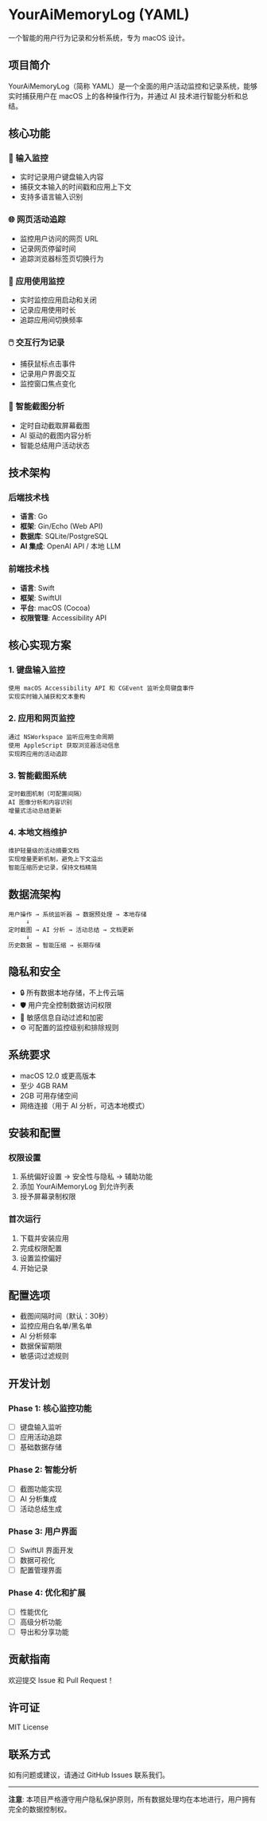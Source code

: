 # YourAiMemoryLog (YAML)

一个智能的用户行为记录和分析系统，专为 macOS 设计。

## 项目简介

YourAiMemoryLog（简称 YAML）是一个全面的用户活动监控和记录系统，能够实时捕获用户在 macOS 上的各种操作行为，并通过 AI 技术进行智能分析和总结。

## 核心功能

### 📝 输入监控
- 实时记录用户键盘输入内容
- 捕获文本输入的时间戳和应用上下文
- 支持多语言输入识别

### 🌐 网页活动追踪
- 监控用户访问的网页 URL
- 记录网页停留时间
- 追踪浏览器标签页切换行为

### 📱 应用使用监控
- 实时监控应用启动和关闭
- 记录应用使用时长
- 追踪应用间切换频率

### 🖱️ 交互行为记录
- 捕获鼠标点击事件
- 记录用户界面交互
- 监控窗口焦点变化

### 📸 智能截图分析
- 定时自动截取屏幕截图
- AI 驱动的截图内容分析
- 智能总结用户活动状态

## 技术架构

### 后端技术栈
- **语言**: Go
- **框架**: Gin/Echo (Web API)
- **数据库**: SQLite/PostgreSQL
- **AI 集成**: OpenAI API / 本地 LLM

### 前端技术栈
- **语言**: Swift
- **框架**: SwiftUI
- **平台**: macOS (Cocoa)
- **权限管理**: Accessibility API

## 核心实现方案

### 1. 键盘输入监控
```
使用 macOS Accessibility API 和 CGEvent 监听全局键盘事件
实现实时输入捕获和文本重构
```

### 2. 应用和网页监控
```
通过 NSWorkspace 监听应用生命周期
使用 AppleScript 获取浏览器活动信息
实现跨应用的活动追踪
```

### 3. 智能截图系统
```
定时截图机制（可配置间隔）
AI 图像分析和内容识别
增量式活动总结更新
```

### 4. 本地文档维护
```
维护轻量级的活动摘要文档
实现增量更新机制，避免上下文溢出
智能压缩历史记录，保持文档精简
```

## 数据流架构

```
用户操作 → 系统监听器 → 数据预处理 → 本地存储
     ↓
定时截图 → AI 分析 → 活动总结 → 文档更新
     ↓
历史数据 → 智能压缩 → 长期存储
```

## 隐私和安全

- 🔒 所有数据本地存储，不上传云端
- 🛡️ 用户完全控制数据访问权限
- 🔐 敏感信息自动过滤和加密
- ⚙️ 可配置的监控级别和排除规则

## 系统要求

- macOS 12.0 或更高版本
- 至少 4GB RAM
- 2GB 可用存储空间
- 网络连接（用于 AI 分析，可选本地模式）

## 安装和配置

### 权限设置
1. 系统偏好设置 → 安全性与隐私 → 辅助功能
2. 添加 YourAiMemoryLog 到允许列表
3. 授予屏幕录制权限

### 首次运行
1. 下载并安装应用
2. 完成权限配置
3. 设置监控偏好
4. 开始记录

## 配置选项

- 截图间隔时间（默认：30秒）
- 监控应用白名单/黑名单
- AI 分析频率
- 数据保留期限
- 敏感词过滤规则

## 开发计划

### Phase 1: 核心监控功能
- [ ] 键盘输入监听
- [ ] 应用活动追踪
- [ ] 基础数据存储

### Phase 2: 智能分析
- [ ] 截图功能实现
- [ ] AI 分析集成
- [ ] 活动总结生成

### Phase 3: 用户界面
- [ ] SwiftUI 界面开发
- [ ] 数据可视化
- [ ] 配置管理界面

### Phase 4: 优化和扩展
- [ ] 性能优化
- [ ] 高级分析功能
- [ ] 导出和分享功能

## 贡献指南

欢迎提交 Issue 和 Pull Request！

## 许可证

MIT License

## 联系方式

如有问题或建议，请通过 GitHub Issues 联系我们。

---

**注意**: 本项目严格遵守用户隐私保护原则，所有数据处理均在本地进行，用户拥有完全的数据控制权。